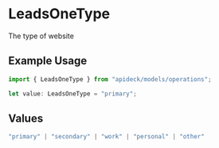 # LeadsOneType

The type of website

## Example Usage

```typescript
import { LeadsOneType } from "apideck/models/operations";

let value: LeadsOneType = "primary";
```

## Values

```typescript
"primary" | "secondary" | "work" | "personal" | "other"
```